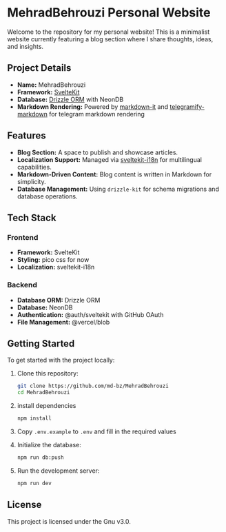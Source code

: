 # MehradBehrouzi Personal Website

Welcome to the repository for my personal website! This is a minimalist website currently featuring a blog section where I share thoughts, ideas, and insights.

## Project Details

-   **Name:** MehradBehrouzi
-   **Framework:** [SvelteKit](https://kit.svelte.dev/)
-   **Database:** [Drizzle ORM](https://orm.drizzle.team/) with NeonDB
-   **Markdown Rendering:** Powered by [markdown-it](https://github.com/markdown-it/markdown-it) and [telegramify-markdown](https://github.com/sudoskys/telegramify-markdown) for telegram markdown rendering

## Features

-   **Blog Section:** A space to publish and showcase articles.
-   **Localization Support:** Managed via [sveltekit-i18n](https://github.com/sveltekit-i18n/sveltekit-i18n) for multilingual capabilities.
-   **Markdown-Driven Content:** Blog content is written in Markdown for simplicity.
-   **Database Management:** Using `drizzle-kit` for schema migrations and database operations.

## Tech Stack

### Frontend

-   **Framework:** SvelteKit
-   **Styling:** pico css for now
-   **Localization:** sveltekit-i18n

### Backend

-   **Database ORM:** Drizzle ORM
-   **Database:** NeonDB
-   **Authentication:** @auth/sveltekit with GitHub OAuth
-   **File Management:** @vercel/blob

## Getting Started

To get started with the project locally:

1. Clone this repository:
    ```bash
    git clone https://github.com/md-bz/MehradBehrouzi
    cd MehradBehrouzi
    ```
1. install dependencies
    ```bash
    npm install
    ```
1. Copy `.env.example` to `.env` and fill in the required values

1. Initialize the database:

    ```bash
    npm run db:push
    ```

1. Run the development server:
    ```bash
    npm run dev
    ```

## License

This project is licensed under the Gnu v3.0.
